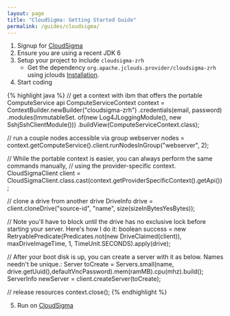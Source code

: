 ```yaml
---
layout: page
title: "CloudSigma: Getting Started Guide"
permalink: /guides/cloudsigma/
---
```


1. Signup for [CloudSigma](https://www.cloudsigma.com/)
2. Ensure you are using a recent JDK 6
3. Setup your project to include `cloudsigma-zrh`
	* Get the dependency `org.apache.jclouds.provider/cloudsigma-zrh` using jclouds [Installation](/start/install).
4. Start coding

{% highlight java %}
// get a context with ibm that offers the portable ComputeService api
ComputeServiceContext context = ContextBuilder.newBuilder("cloudsigma-zrh")
                      .credentials(email, password)
                      .modules(ImmutableSet.<Module> of(new Log4JLoggingModule(),
                                                        new SshjSshClientModule()))
                      .buildView(ComputeServiceContext.class);

// run a couple nodes accessible via group webserver
nodes = context.getComputeService().client.runNodesInGroup("webserver", 2);

// While the portable context is easier, you can always perform the same commands manually,
// using the provider-specific context.
CloudSigmaClient client = CloudSigmaClient.class.cast(context.getProviderSpecificContext().getApi());

// clone a drive from another drive
DriveInfo drive = client.cloneDrive("source-id", "name", size(sizeInBytesYesBytes));

// Note you'll have to block until the drive has no exclusive lock before starting your server.  Here's how I do it:
boolean success =  new RetryablePredicate<DriveInfo>(Predicates.not(new DriveClaimed(client)), maxDriveImageTime, 1, TimeUnit.SECONDS).apply(drive);

// After your boot disk is up, you can create a server with it as below. Names needn't be unique.:
Server toCreate = Servers.small(name, drive.getUuid(),defaultVncPassword).mem(ramMB).cpu(mhz).build();
ServerInfo newServer = client.createServer(toCreate);

// release resources
context.close();
{% endhighlight %}

5. Run on [CloudSigma](https://www.cloudsigma.com/)
